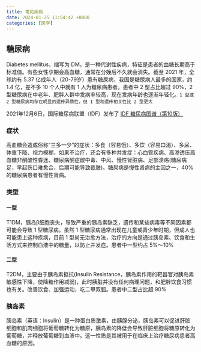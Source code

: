 ```yaml
---
title: 常见疾病
date: 2024-01-25 11:54:42 +0800
categories: [医学]
---
```


## 糖尿病

Diabetes mellitus，缩写为 DM，是一种代谢性疾病，特征是患者的血糖长期高于标准值。有些女性孕期会高血糖，通常在分娩后不久就会消失。截至 2021 年，全球约有 5.37 亿成年人（20-79岁）患有糖尿病，我国是糖尿病人最多的国家，约 1.4 亿，差不多 10 个人中就有 1 人为糖尿病患者。患者中 2 型占比超过 90%，2 型糖尿病在中老年、肥胖人群中发病率较高，现在发病年龄也逐渐年轻化。`1 型或 2 型糖尿病均存在明显的遗传异质性，但 1 型和遗传相关性比 2 型更大`

2021年12月6日，国际糖尿病联盟（IDF）发布了 [IDF 糖尿病图谱（第10版）](https://diabetesatlas.org/data/en/country/42/cn.html)

### 症状

高血糖会造成俗称“三多一少”的症状：多食（容易饿）、多饮（容易口渴）、多尿、体重下降、视力模糊，如果不治疗，还会有多种并发症：心血管疾病、高渗透压高血糖非酮酸性昏迷、糖尿病酮症酸中毒、中风、慢性肾脏病、足部溃疡(糖尿病足，早起伤口难愈合，后期可能导致截肢)。糖尿病是慢性肾病的主因之一，40% 的糖尿病患者有慢性肾病。

### 类型

#### 一型

T1DM，胰岛β细胞丧失，导致严重的胰岛素缺乏，遗传和某些病毒等不同因素都可能会导致 1 型糖尿病。虽然 1 型糖尿病通常出现在儿童或青少年时期，但成人也可能患上这种疾病，目前 1 型尚无治愈方法，治疗的方向是通过胰岛素、饮食和生活方式来控制血液中的糖量，以防止并发症。患者中一型约占 5%～10%

#### 二型

T2DM，主要由于胰岛素抵抗(Insulin Resistance，胰岛素作用的靶器官对胰岛素敏感性下降，使降糖作用减弱)，此时胰脏并没有任何病理问题，和肥胖饮食习惯也有关。改善饮食、加强运动，吃二甲双胍。患者中二型占比超 90%

### 胰岛素
胰岛素（英语：Insulin）是一种蛋白质激素，由胰腺分泌，胰岛素可以促进肝脏细胞和肌肉细胞将葡萄糖转化为糖原，胰岛素的降低会导致肝脏细胞将糖原转化为葡萄糖，并释放葡萄糖到血液中。这一性质是其被用于在临床上治疗糖尿病患者高血糖的原因。

